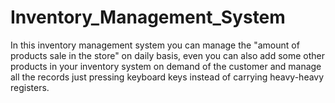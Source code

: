 # Inventory_Management_System
In this inventory management system you can manage the "amount of products sale in the store" on daily basis, even you can also add some other products in your inventory system on demand of the  customer and manage all the records just pressing  keyboard keys instead of carrying heavy-heavy registers.
